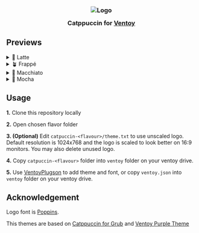 <h3 align="center">
  <img src="https://raw.githubusercontent.com/catppuccin/catppuccin/main/assets/logos/exports/1544x1544_circle.png" width="100" alt="Logo"/><br/>
  <img src="https://raw.githubusercontent.com/catppuccin/catppuccin/main/assets/misc/transparent.png" height="30" width="0px"/>
  Catppuccin for <a href="https://www.ventoy.net/en/index.html">Ventoy</a>
  <img src="https://raw.githubusercontent.com/catppuccin/catppuccin/main/assets/misc/transparent.png" height="30" width="0px"/>
</h3>

## Previews

<details>
<summary>🌻 Latte</summary>
  <img src="assets/ventoy-latte.png"/>
</details>
<details>
<summary>🪴 Frappé</summary>
  <img src="assets/ventoy-frappe.png"/>
</details>
<details>
<summary>🌺 Macchiato</summary>
  <img src="assets/ventoy-macchiato.png"/>
</details>
<details>
<summary>🌿 Mocha</summary>
  <img src="assets/ventoy-mocha.png"/>
</details>

## Usage

**1.** Clone this repository locally

**2.** Open chosen flavor folder

**3. (Optional)** Edit `catpuccin-<flavour>/theme.txt` to use unscaled logo. Default resolution is 1024x768 and the logo is scaled to look better on 16:9 monitors. You may also delete unused logo.

**4.** Copy `catpuccin-<flavour>` folder into `ventoy` folder on your ventoy drive. 

**5.** Use [VentoyPlugson](https://www.ventoy.net/en/plugin_plugson.html) to add theme and font, or copy `ventoy.json` into `ventoy` folder on your ventoy drive.

## Acknowledgement

Logo font is [Poppins](https://fonts.google.com/specimen/Poppins).

This themes are based on [Catppuccin for Grub](https://github.com/catppuccin/grub) and [Ventoy Purple Theme](https://github.com/odiegoduarte/ventoy-purple-theme)
